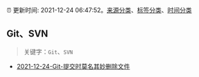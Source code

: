 :alarm_clock: 更新时间: 2021-12-24 06:47:52。[来源分类](../README.md)、[标签分类](../TAGS.md)、[时间分类](../TIMELINE.md)

## Git、SVN


> 关键字：`Git`、`SVN`



- [2021-12-24-Git-提交时莫名其妙删除文件](https://www.v2ex.com/t/824200) 